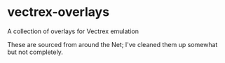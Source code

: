 # vectrex-overlays
A collection of overlays for Vectrex emulation

These are sourced from around the Net; I've cleaned them up somewhat but not completely.
